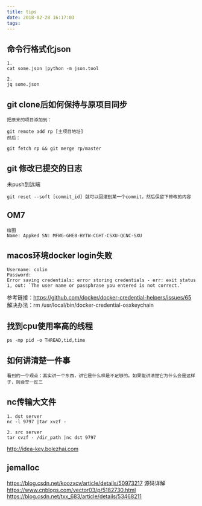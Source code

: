 ```yaml
---
title: tips
date: 2018-02-28 16:17:03
tags:
---
```


## 命令行格式化json
```
1.
cat some.json |python -m json.tool

2.
jq some.json
```

## git clone后如何保持与原项目同步
```
把原来的项目添加到：

git remote add rp [主项目地址]
然后：

git fetch rp && git merge rp/master
```

## git 修改已提交的日志
未push到远端
```
git reset --soft [commit_id] 就可以回滚到某一个commit，然后保留下修改的内容
```

## OM7
```
绘图
Name: Appked SN: MFWG-GHEB-HYTW-CGHT-CSXU-QCNC-SXU
```

## macos环境docker login失败
```
Username: colin
Password:
Error saving credentials: error storing credentials - err: exit status 1, out: `The user name or passphrase you entered is not correct.`
```
参考链接：https://github.com/docker/docker-credential-helpers/issues/65   
解决办法：rm /usr/local/bin/docker-credential-osxkeychain

## 找到cpu使用率高的线程
```
ps -mp pid -o THREAD,tid,time
```

## 如何讲清楚一件事
```
看到的一个观点：其实讲一个东西，讲它是什么样是不足够的。如果能讲清楚它为什么会是这样子，则会举一反三
```

## nc传输大文件
```
1. dst server
nc -l 9797 |tar xvzf -

2. src server
tar cvzf - /dir_path |nc dst 9797
```
http://idea-key.bolezhai.com

## jemalloc
https://blog.csdn.net/koozxcv/article/details/50973217
源码详解
https://www.cnblogs.com/vector03/p/5182730.html
https://blog.csdn.net/txx_683/article/details/53468211
